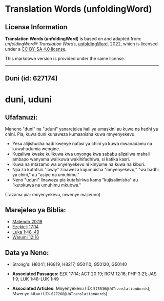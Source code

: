 # Translation Words (unfoldingWord)

## License Information

**Translation Words (unfoldingWord)** is based on and adapted from: _unfoldingWord® Translation Words_, [unfoldingWord](https://unfoldingword.org/utw), 2022, which is licensed under a [CC BY-SA 4.0 license](https://creativecommons.org/licenses/by-sa/4.0/legalcode.en).

This markdown version is provided under the same license.



--------------------------------

## Duni (id: 627174)

duni, uduni
===========

Ufafanuzi:
----------

Maneno "duni" na "uduni" yanarejelea hali ya umaskini au kuwa na hadhi ya chini. Pia, kuwa duni kunaweza kumaanisha kuwa mnyenyekevu.

* Yesu alijishusha hadi kwenye nafasi ya chini ya kuwa mwanadamu na kuwahudumia wengine.
* Kuzaliwa kwake kulikuwa kwa unyonge kwa sababu alizaliwa mahali ambapo wanyama walikuwa wakihifadhiwa, si katika kasri.
* Kuwa na mtazamo wa unyenyekevu ni kinyume na kuwa na kiburi.
* Njia za kutafsiri "lowly" zinaweza kujumuisha "mnyenyekevu," "wa hadhi ya chini," au "asiye na umuhimu."
* Neno "uduni" linaweza pia kutafsiriwa kama "kujisalimisha" au "kutokuwa na umuhimu mkubwa."

(Tazama pia: mnyenyekevu, mwenye majivuno)

Marejeleo ya Biblia:
--------------------

* [Matendo 20:19](https://ref.ly/Acts20:19)
* [Ezekieli 17:14](https://ref.ly/Ezek17:14)
* [Luka 1:48–49](https://ref.ly/Luke1:48-Luke1:49)
* [Warumi 12:16](https://ref.ly/Rom12:16)

Data ya Neno:
-------------

* Strong's: H6041, H6819, H8217, G50110, G50120, G50140

* **Associated Passages:** EZK 17:14; ACT 20:19; ROM 12:16; PHP 3:21; JAS 1:9; LUK 1:48–LUK 1:49
* **Associated Articles:** Mnyenyekevu (ID: `575536@UWTranslationWords`); Mwenye kiburi (ID: `627268@UWTranslationWords`)

